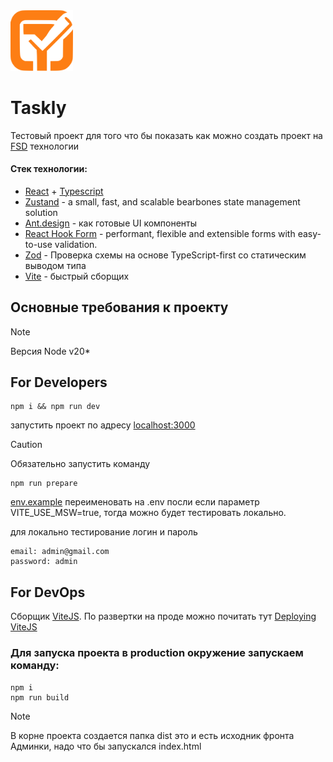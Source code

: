 <img width="100" src="./public/taskly.svg" />

# Taskly
Тестовый проект для того что бы показать как можно создать проект на [FSD](https://feature-sliced.design/) технологии

#### Стек технологии:

- [React](https://react.dev/learn) + [Typescript](https://www.typescriptlang.org/docs/)
- [Zustand](https://docs.pmnd.rs/zustand/getting-started/introduction) - a small, fast, and scalable bearbones state management solution
- [Ant.design](https://ant.design/) - как готовые UI компоненты
- [React Hook Form](https://react-hook-form.com/) - performant, flexible and extensible forms with easy-to-use validation.
- [Zod](https://zod.dev/) - Проверка схемы на основе TypeScript-first со статическим выводом типа
- [Vite](https://vitejs.dev/guide/) - быстрый сборщих

## Основные требования к проекту

> [!NOTE]
> Версия Node v20\*

## For Developers

```shell
npm i && npm run dev
```

запустить проект по адресу [localhost:3000](http://localhost:3000)

> [!CAUTION]
> Обязательно запустить команду

```shell
npm run prepare
```

[env.example](env.example) переименовать на .env посли если параметр VITE_USE_MSW=true,
тогда можно будет тестировать локально.

для локально тестирование логин и пароль

```aiignore
email: admin@gmail.com
password: admin
```

## For DevOps

Сборщик [ViteJS](https://vitejs.dev/). По развертки на проде можно почитать тут [Deploying ViteJS](https://vitejs.dev/guide/static-deploy.html#building-the-app)

### Для запуска проекта в production окружение запускаем команду:

```shell
npm i
npm run build
```

> [!NOTE]
> В корне проекта создается папка dist это и есть исходник фронта Админки, надо что бы запускался index.html
